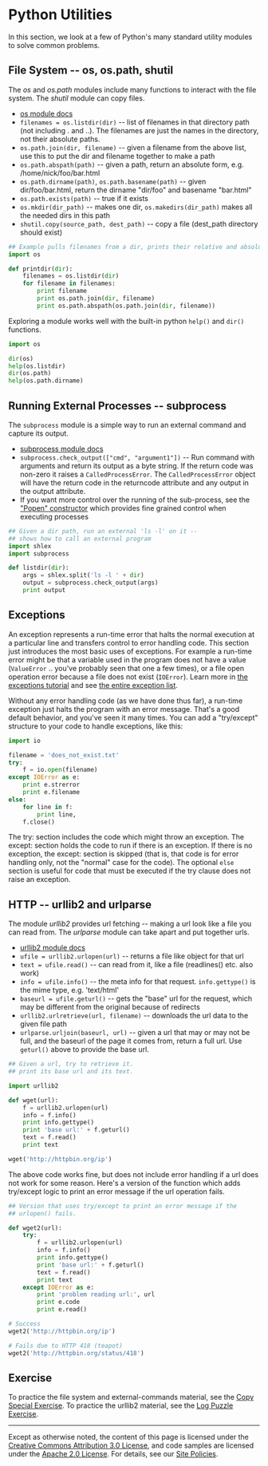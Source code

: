 Python Utilities
================

In this section, we look at a few of Python's many standard utility
modules to solve common problems.

File System -- os, os.path, shutil
----------------------------------

The *os* and *os.path* modules include many functions to interact
with the file system. The *shutil* module can copy files.

-   [os module docs](https://docs.python.org/2.7/library/os.html)
-   `filenames = os.listdir(dir)` -- list of filenames in that directory
    path (not including . and ..). The filenames are just the names in
    the directory, not their absolute paths.
-   `os.path.join(dir, filename)` -- given a filename from the above list,
    use this to put the dir and filename together to make a path
-   `os.path.abspath(path)` -- given a path, return an absolute form, e.g.
    /home/nick/foo/bar.html
-   `os.path.dirname(path)`, `os.path.basename(path)` -- given
    dir/foo/bar.html, return the dirname "dir/foo" and basename
    "bar.html"
-   `os.path.exists(path)` -- true if it exists
-   `os.mkdir(dir_path)` -- makes one dir, `os.makedirs(dir_path)` makes
    all the needed dirs in this path
-   `shutil.copy(source_path, dest_path)` -- copy a file (dest\_path
    directory should exist)

```python
## Example pulls filenames from a dir, prints their relative and absolute paths
import os

def printdir(dir):
    filenames = os.listdir(dir)
    for filename in filenames:
        print filename
        print os.path.join(dir, filename)
        print os.path.abspath(os.path.join(dir, filename))
```

Exploring a module works well with the built-in python `help()` and `dir()`
functions.

```python
import os

dir(os)
help(os.listdir)
dir(os.path)
help(os.path.dirname)
```

Running External Processes -- subprocess
----------------------------------------

The `subprocess` module is a simple way to run an external command and
capture its output.

-   [subprocess module docs](https://docs.python.org/2.7/library/subprocess.html)
-   `subprocess.check_output(["cmd", "argument1"])` -- Run command with
    arguments and return its output as a byte string. If the return code was
    non-zero it raises a `CalledProcessError`. The `CalledProcessError` object will
    have the return code in the returncode attribute and any output in the
    output attribute.
-   If you want more control over the running of the sub-process, see
    the ["Popen" constructor](https://docs.python.org/2.7/library/subprocess.html#popen-constructor)
    which provides fine grained control when executing processes

```python
## Given a dir path, run an external 'ls -l' on it --
## shows how to call an external program
import shlex
import subprocess

def listdir(dir):
    args = shlex.split('ls -l ' + dir)
    output = subprocess.check_output(args)
    print output
```

Exceptions
----------

An exception represents a run-time error that halts the normal execution
at a particular line and transfers control to error handling code. This
section just introduces the most basic uses of exceptions. For example a
run-time error might be that a variable used in the program does not
have a value (`ValueError` .. you've probably seen that one a few times),
or a file open operation error because a file does not exist (`IOError`).
Learn more in [the exceptions
tutorial](https://docs.python.org/2.7/tutorial/errors.html) and see [the entire
exception list](https://docs.python.org/2.7/library/exceptions.html).

Without any error handling code (as we have done thus far), a run-time
exception just halts the program with an error message. That's a good
default behavior, and you've seen it many times. You can add a
"try/except" structure to your code to handle exceptions, like this:

```python
import io

filename = 'does_not_exist.txt'
try:
    f = io.open(filename)
except IOError as e:
    print e.strerror
    print e.filename
else:
    for line in f:
        print line,
    f.close()
```

The try: section includes the code which might throw an exception. The except:
section holds the code to run if there is an exception. If there is no
exception, the except: section is skipped (that is, that code is for error
handling only, not the "normal" case for the code). The optional `else` section
is useful for code that must be executed if the try clause does not raise an
exception.

HTTP -- urllib2 and urlparse
---------------------------

The module *urllib2* provides url fetching -- making a url look like a
file you can read from. The *urlparse* module can take apart and put
together urls.

-   [urllib2 module
    docs](https://docs.python.org/2/library/urllib2.html)
-   `ufile = urllib2.urlopen(url)` -- returns a file like object for that
    url
-   `text = ufile.read()` -- can read from it, like a file (readlines()
    etc. also work)
-   `info = ufile.info()` -- the meta info for that request.
    `info.gettype()` is the mime type, e.g. 'text/html'
-   `baseurl = ufile.geturl()` -- gets the "base" url for the request,
    which may be different from the original because of redirects
-   `urllib2.urlretrieve(url, filename)` -- downloads the url data to the
    given file path
-   `urlparse.urljoin(baseurl, url)` -- given a url that may or may not be
    full, and the baseurl of the page it comes from, return a full url.
    Use `geturl()` above to provide the base url.

```python
## Given a url, try to retrieve it.
## print its base url and its text.

import urllib2

def wget(url):
    f = urllib2.urlopen(url)
    info = f.info()
    print info.gettype()
    print 'base url:' + f.geturl()
    text = f.read()
    print text

wget('http://httpbin.org/ip')
```

The above code works fine, but does not include error handling if a url
does not work for some reason. Here's a version of the function which
adds try/except logic to print an error message if the url operation
fails.

```python
## Version that uses try/except to print an error message if the
## urlopen() fails.

def wget2(url):
    try:
        f = urllib2.urlopen(url)
        info = f.info()
        print info.gettype()
        print 'base url:' + f.geturl()
        text = f.read()
        print text
    except IOError as e:
        print 'problem reading url:', url
        print e.code
        print e.read()

# Success
wget2('http://httpbin.org/ip')

# Fails due to HTTP 418 (teapot)
wget2('http://httpbin.org/status/418')
```

Exercise
--------

To practice the file system and external-commands material, see the
[Copy Special
Exercise](copy-special).
To practice the urllib2 material, see the [Log Puzzle
Exercise](log-puzzle).

----

Except as otherwise noted, the content of this page is licensed under
the [Creative Commons Attribution 3.0
License](http://creativecommons.org/licenses/by/3.0/), and code samples
are licensed under the [Apache 2.0
License](http://www.apache.org/licenses/LICENSE-2.0). For details, see
our [Site Policies](https://developers.google.com/terms/site-policies).
